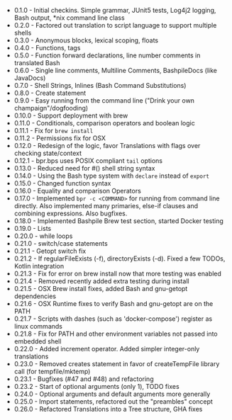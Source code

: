 * 0.1.0 - Initial checkins.  Simple grammar, JUnit5 tests, Log4j2 logging, Bash output, *nix command line class
* 0.2.0 - Factored out translation to script language to support multiple shells
* 0.3.0 - Anonymous blocks, lexical scoping, floats
* 0.4.0 - Functions, tags
* 0.5.0 - Function forward declarations, line number comments in translated Bash
* 0.6.0 - Single line comments, Multiline Comments, BashpileDocs (like JavaDocs)
* 0.7.0 - Shell Strings, Inlines (Bash Command Substitutions)
* 0.8.0 - Create statement
* 0.9.0 - Easy running from the command line ("Drink your own champaign"/dogfooding)
* 0.10.0 - Support deployment with brew
* 0.11.0 - Conditionals, comparison operators and boolean logic
* 0.11.1 - Fix for `brew install`
* 0.11.2 - Permissions fix for OSX
* 0.12.0 - Redesign of the logic, favor Translations with flags over checking state/context
* 0.12.1 - bpr.bps uses POSIX compliant `tail` options
* 0.13.0 - Reduced need for #() shell string syntax
* 0.14.0 - Using the Bash type system with `declare` instead of `export`
* 0.15.0 - Changed function syntax
* 0.16.0 - Equality and comparison Operators
* 0.17.0 - Implemented `bpr -c <COMMAND>` for running from command line directly.
    Also implemented many primaries, else-if clauses and combining expressions.  Also bugfixes.
* 0.18.0 - Implemented Bashpile Brew test section, started Docker testing
* 0.19.0 - Lists
* 0.20.0 - while loops
* 0.21.0 - switch/case statements
* 0.21.1 - Getopt switch fix
* 0.21.2 - If regularFileExists (-f), directoryExists (-d).  Fixed a few TODOs, Kotlin integration
* 0.21.3 - Fix for error on brew install now that more testing was enabled
* 0.21.4 - Removed recently added extra testing during install
* 0.21.5 - OSX Brew install fixes, added Bash and gnu-getopt dependencies
* 0.21.6 - OSX Runtime fixes to verify Bash and gnu-getopt are on the PATH
* 0.21.7 - Scripts with dashes (such as 'docker-compose') register as linux commands
* 0.21.8 - Fix for PATH and other environment variables not passed into embedded shell
* 0.22.0 - Added increment operator.  Added simpler integer-only translations
* 0.23.0 - Removed creates statement in favor of createTempFile library call (for tempfile/mktemp)
* 0.23.1 - Bugfixes (#47 and #48) and refactoring
* 0.23.2 - Start of optional arguments (only 1), TODO fixes
* 0.24.0 - Optional arguments and default arguments more generally
* 0.25.0 - Import statements, refactored out the "preambles" concept
* 0.26.0 - Refactored Translations into a Tree<String> structure, GHA fixes
